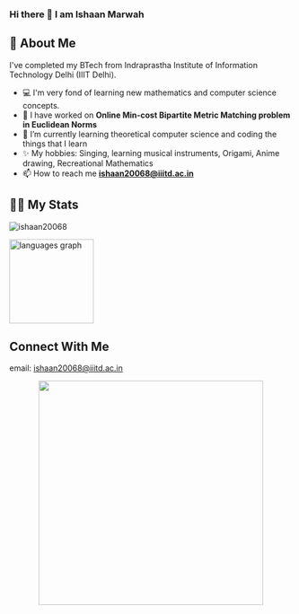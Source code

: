 ### Hi there 👋 I am Ishaan Marwah

## 🚀 About Me
I've completed my BTech from Indraprastha Institute of Information Technology Delhi (IIIT Delhi). 
* :computer: I'm very fond of learning new mathematics and computer science concepts. 
* 🔭 I have worked on **Online Min-cost Bipartite Metric Matching problem in Euclidean Norms**
* 🌱 I’m currently learning theoretical computer science and coding the things that I learn
* :sparkles: My hobbies: Singing, learning musical instruments, Origami, Anime drawing, Recreational Mathematics
* 📫 How to reach me **ishaan20068@iiitd.ac.in**

## 👨‍💻 My Stats
<p><img align="center" src="https://streak-stats.demolab.com/?user=ishaan20068&" alt="ishaan20068" /></p>
  <img align="center" src="https://github-readme-stats.vercel.app/api/top-langs?username=ishaan20068&locale=en&hide_title=false&layout=compact&card_width=320&langs_count=5&theme=dracula&hide_border=false" height="150" alt="languages graph"  />

## Connect With Me
email: ishaan20068@iiitd.ac.in

<div id="header" align="center">
  <img src="https://preview.redd.it/yrni1y026ld51.jpg?auto=webp&s=a7eb450db6a4bdaa1d3261e6d15774b92f5b2407" width="400"/>
</div>

<!--
**ishaan20068/ishaan20068** is a ✨ _special_ ✨ repository because its `README.md` (this file) appears on your GitHub profile.

Here are some ideas to get you started:

- 🔭 I’m currently working on ...
- 🌱 I’m currently learning ...
- 👯 I’m looking to collaborate on ...
- 🤔 I’m looking for help with ...
- 💬 Ask me about ...
- 📫 How to reach me: ...
- 😄 Pronouns: ...
- ⚡ Fun fact: ...
-->
